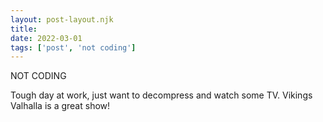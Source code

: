 ```yaml
---
layout: post-layout.njk
title: 
date: 2022-03-01
tags: ['post', 'not coding']
---
```

<!-- Excerpt Start -->
NOT CODING
<!-- Excerpt End -->

Tough day at work, just want to decompress and watch some TV. Vikings Valhalla is a great show!
